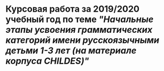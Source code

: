 # Курсовая работа за 2019/2020 учебный год по теме *"Начальные этапы усвоения грамматических категорий имени русскоязычными детьми 1-3 лет (на материале корпуса CHILDES)"*
